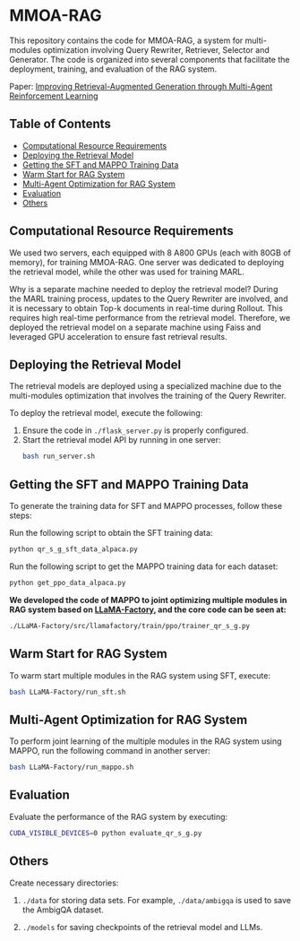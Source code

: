 # MMOA-RAG

This repository contains the code for MMOA-RAG, a system for multi-modules optimization involving Query Rewriter, Retriever, Selector and Generator. The code is organized into several components that facilitate the deployment, training, and evaluation of the RAG system.

Paper: [Improving Retrieval-Augmented Generation through Multi-Agent Reinforcement Learning](https://arxiv.org/abs/2501.15228)

## Table of Contents

- [Computational Resource Requirements](#computational-resource-requirements)
- [Deploying the Retrieval Model](#deploying-the-retrieval-model)
- [Getting the SFT and MAPPO Training Data](#getting-the-sft-and-mappo-training-data)
- [Warm Start for RAG System](#warm-start-for-rag-system)
- [Multi-Agent Optimization for RAG System](#multi-agent-optimization-for-rag-system)
- [Evaluation](#evaluation)
- [Others](#others)

## Computational Resource Requirements

We used two servers, each equipped with 8 A800 GPUs (each with 80GB of memory), for training MMOA-RAG. One server was dedicated to deploying the retrieval model, while the other was used for training MARL.

Why is a separate machine needed to deploy the retrieval model? During the MARL training process, updates to the Query Rewriter are involved, and it is necessary to obtain Top-k documents in real-time during Rollout. This requires high real-time performance from the retrieval model. Therefore, we deployed the retrieval model on a separate machine using Faiss and leveraged GPU acceleration to ensure fast retrieval results.

## Deploying the Retrieval Model

The retrieval models are deployed using a specialized machine due to the multi-modules optimization that involves the training of the Query Rewriter.

To deploy the retrieval model, execute the following:

1. Ensure the code in `./flask_server.py` is properly configured.
2. Start the retrieval model API by running in one server:
   ```bash
   bash run_server.sh
   ```

## Getting the SFT and MAPPO Training Data
To generate the training data for SFT and MAPPO processes, follow these steps:

Run the following script to obtain the SFT training data:
   ```bash
   python qr_s_g_sft_data_alpaca.py
   ```

Run the following script to get the MAPPO training data for each dataset:
   ```bash
   python get_ppo_data_alpaca.py
   ```

**We developed the code of MAPPO to joint optimizing multiple modules in RAG system based on [LLaMA-Factory](https://github.com/hiyouga/LLaMA-Factory), and the core code can be seen at:**
   ```bash
   ./LLaMA-Factory/src/llamafactory/train/ppo/trainer_qr_s_g.py
   ```

## Warm Start for RAG System
To warm start multiple modules in the RAG system using SFT, execute:
   ```bash
   bash LLaMA-Factory/run_sft.sh
   ```

## Multi-Agent Optimization for RAG System
To perform joint learning of the multiple modules in the RAG system using MAPPO, run the following command in another server:
   ```bash
   bash LLaMA-Factory/run_mappo.sh
   ```

## Evaluation
Evaluate the performance of the RAG system by executing:
   ```bash
   CUDA_VISIBLE_DEVICES=0 python evaluate_qr_s_g.py
   ```

## Others
Create necessary directories: 
1. `./data` for storing data sets. For example, `./data/ambigqa` is used to save the AmbigQA dataset.

2. `./models` for saving checkpoints of the retrieval model and LLMs.


